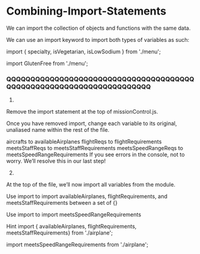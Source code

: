 # Combining-Import-Statements


We can import the collection of objects and functions with the same data.

We can use an import keyword to import both types of variables as such:

import { specialty, isVegetarian, isLowSodium } from './menu';
 
import GlutenFree from './menu';


### QQQQQQQQQQQQQQQQQQQQQQQQQQQQQQQQQQQQQQQQQQQQQQQQQQQQQQQQQQQQQQQQQQQQQ


1.
Remove the import statement at the top of missionControl.js.

Once you have removed import, change each variable to its original, unaliased name within the rest of the file.

aircrafts to availableAirplanes
flightReqs to flightRequirements
meetsStaffReqs to meetsStaffRequirements
meetsSpeedRangeReqs to meetsSpeedRangeRequirements
If you see errors in the console, not to worry. We’ll resolve this in our last step!

2.
At the top of the file, we’ll now import all variables from the module.

Use import to import availableAirplanes, flightRequirements, and meetsStaffRequirements between a set of {}

Use import to import meetsSpeedRangeRequirements


Hint
import { availableAirplanes, flightRequirements, meetsStaffRequirements} from './airplane';
 
import meetsSpeedRangeRequirements from './airplane';
